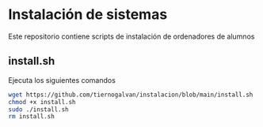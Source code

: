 # Instalación de sistemas

Este repositorio contiene scripts de instalación de ordenadores de alumnos

## install.sh

Ejecuta los siguientes comandos

```bash
wget https://github.com/tiernogalvan/instalacion/blob/main/install.sh
chmod +x install.sh
sudo ./install.sh
rm install.sh
```
